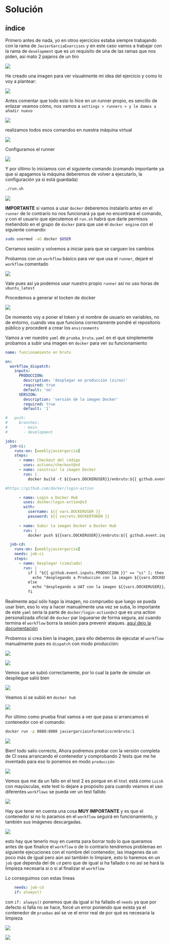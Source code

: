 # Solución

## índice


Primero antes de nada, yo en otros ejercicios estaba siempre trabajando con la rama de `JavierGarciaExercises` y en este caso vamos a trabajar con la rama de `development` que es un requisito de una de las ramas que nos piden, asi mato 2 pajaros de un tiro

![](/solucion/imagenes/weekly_1.png)

He creado una imagen para ver visualmente mi idea del ejercicio y como lo voy a plantear:

![](/solucion/imagenes/weekly_2.png)

Antes comentar que todo esto lo hice en un runner propio, es sencillo de enlazar veamos cómo, nos vamos a `settings > runners > y le damos a añadir nuevo`

![](/solucion/imagenes/weekly_3.png)

realizamos todos esos comandos en nuestra máquina virtual

![](/solucion/imagenes/weekly_4.png)

Configuramos el runner

![](/solucion/imagenes/weekly_5.png)

Y por último lo iniciamos con el siguiente comando (comando importante ya que si apagamos la máquina deberemos de volver a ejecutarlo, la configuración ya si está guardada)

```bash
./run.sh
```

![](/solucion/imagenes/weekly_6.png)

**IMPORTANTE** si vamos a usar `docker` deberemos instalarlo antes en el `runner` de lo contrario no nos funcionará ya que no encontrará el comando, y con el usuario que ejecutemos el `run.sh` habrá que darle permisos metiendolo en el grupo de `docker` para que use el `docker engine` con el siguiente comando:

```bash
sudo usermod -aG docker $USER
```

Cerramos sesión y volvemos a iniciar para que se carguen los cambios

Probamos con un `workflow` básico para ver que usa el `runner`, dejaré el `workflow` comentado 

![](/solucion/imagenes/weekly_7.png)

Vale pues así ya podemos usar nuestro propio `runner` así no uso horas de `ubuntu_latest`

Procedemos a generar el tocken de docker

![](/solucion/imagenes/weekly_8.png)

De momento voy a poner el token y el nombre de usuario en variables, no de entorno, cuando vea que funciona correctamente pondré el repositorio público y procederé a crear los `environments` 

Vamos a ver nuestro `yaml` de `prueba_bruta.yaml` en el que simplemente probamos a subir una imagen en `docker` para ver su funcionamiento

```yaml
name: funcionamiento en bruto

on:
  workflow_dispatch:
    inputs:
      PRODUCCION:
        description: 'desplegar en producción (si/no)'
        required: true
        default: 'no'
      VERSION:
        description: 'versión de la imagen Docker'
        required: true
        default: '1'

#   push:
#     branches:
#       - main
#       - development

jobs:
  job-ci:
    runs-on: [weeklyjaviergarcia]
    steps:
      - name: Checkout del código
        uses: actions/checkout@v4
      - name: construir la imagen Docker
        run: |
          docker build -t ${{vars.DOCKERUSER}}/enbruto:${{ github.event.inputs.VERSION }} .

#https://github.com/docker/login-action

      - name: Login a Docker Hub
        uses: docker/login-action@v3
        with:
          username: ${{ vars.DOCKERUSER }}
          password: ${{ secrets.DOCKERTOKEN }}
      
      - name: Subir la imagen Docker a Docker Hub
        run: |
          docker push ${{vars.DOCKERUSER}}/enbruto:${{ github.event.inputs.VERSION }}

  job-cd:
    runs-on: [weeklyjaviergarcia]
    needs: job-ci
    steps:
      - name: Desplegar (simulado)
        run: |
          if [ "${{ github.event.inputs.PRODUCCION }}" == "si" ]; then
            echo "desplegando a Producción con la imagen ${{vars.DOCKERUSER}}/enbruto:${{ github.event.inputs.VERSION }}"
          else
            echo "desplegando a UAT con la imagen ${{vars.DOCKERUSER}}/enbruto:${{ github.event.inputs.VERSION }}"
          fi
```

Realmente aquí sólo hago la imagen, no compruebo que luego se pueda usar bien, eso lo voy a hacer manualmente una vez se suba, lo importante de este `yaml` sería la parte de `docker/login-action@v3` que es una action personalizada oficial de `docker` par loguearse de forma segura, así cuando termina el `workflow` borra la sesión para prevenir ataques. [aquí dejo la documentación](https://github.com/docker/login-action)

Probemos si crea bien la imagen, para ello debemos de ejecutar el `workflow` manualmente pues es `dispatch` con modo producción:

![](/solucion/imagenes/weekly_10.png)

![](/solucion/imagenes/weekly_9.png)

Vemos que se subió correctamente, por lo cual la parte de simular un despliegue salió bien

![](/solucion/imagenes/weekly_11.png)

Veamos si se subió en `docker hub`

![](/solucion/imagenes/weekly_12.png)

Por último como prueba final vamos a ver que pasa si arrancamos el contenedor con el comando:

```bash
docker run -p 8080:8080 javiergarciainformatico/enbruto:1
```

![](/solucion/imagenes/weekly_13.png)

Bien! todo salio correcto, Ahora podremos probar con la versión completa de CI osea arrancando el contenedor y comprobando 2 tests que me he inventado para eso lo ponemos en modo `producción`

![](/solucion/imagenes/weekly_14.png)

Vemos que me da un fallo en el test 2 es porque en el `html` está como `Luisk` con mayúsculas, este test lo dejare a propósito para cuando veamos el uso diferentes `workflows` se pueda ver un test fallido

![](/solucion/imagenes/weekly_15.png)

Hay que tener en cuenta una cosa **MUY IMPORTANTE** y es que el contenedor si no lo paramos en el `workflow` seguirá en funcionamiento, y también sus imágenes descargadas.

![](/solucion/imagenes/weekly_16.png)

esto hay que tenerlo muy en cuenta para borrar todo lo que queramos antes de que finalice el `workflow` o de lo contrario tendremos problemas en siguiente ejecuciones con el nombre del contenedor, las imagenes da un poco más de igual pero aún así también lo limpiaré, esto lo haremos en un `job` que dependa del de `cd` pero que de igual si ha fallado o no así se hará la limpieza necesaria si o si al finalizar el `workflow`

Lo conseguimos con estas líneas

```yaml
    needs: job-cd
    if: always() 
```

con `if: always()` ponemos que da igual si ha fallado el `needs` ya que por defecto si falla no se hace, forcé un error poniendo que exista ya el contenedor de `pruebas` así se ve el error real de por qué es necesaria la limpieza

![](/solucion/imagenes/weekly_18.png)

![](/solucion/imagenes/weekly_17.png)




















